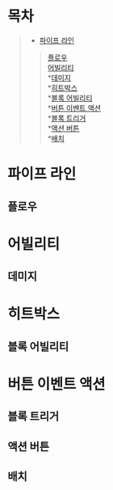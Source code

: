 ```
```
# 목차
>- [파이프 라인](#파이프-라인)
>  >[플로우](#플로우)   
>[어빌리티](#어빌리티)   
  *[데미지](#데미지)   
*[히트박스](#히트박스)   
  *[블록 어빌리티](#블록-어빌리티)   
*[버튼 이벤트 액션](#버튼-이벤트-액션)   
  *[블록 트리거](#블록-트리거)   
  *[액션 버튼](#액션-버튼)   
  *[배치](#배치)   

# 파이프 라인
  ## 플로우
# 어빌리티
  ## 데미지
# 히트박스
  ## 블록 어빌리티
# 버튼 이벤트 액션
  ## 블록 트리거
  ## 액션 버튼
  ## 배치
